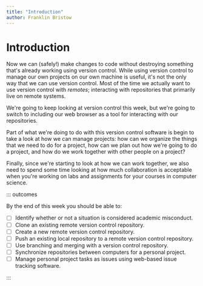 ```yaml
---
title: "Introduction"
author: Franklin Bristow
---
```


Introduction
============

Now we can (safely!) make changes to code without destroying something that's
already working using version control. While using version control to manage our
own projects on our own machine is useful, it's not the only way that we can use
version control. Most of the time we actually want to use version control with
*remotes*; interacting with repositories that primarily live on remote systems.

We're going to keep looking at version control this week, but we're going to
switch to including our web browser as a tool for interacting with our
repositories.

Part of what we're doing to do with this version control software is begin to
take a look at how we can manage projects: how can we organize the things that
we need to do for a project, how can we plan out how we're going to do a
project, and how do we work together with other people on a project?

Finally, since we're starting to look at how we can work together, we also need
to spend some time looking at how much collaboration is acceptable when you're
working on labs and assignments for your courses in computer science.

::: outcomes

By the end of this week you should be able to:

* [ ] Identify whether or not a situation is considered academic misconduct.
* [ ] Clone an existing remote version control repository.
* [ ] Create a new remote version control repository.
* [ ] Push an existing local repository to a remote version control repository.
* [ ] Use branching and merging with a version control repository.
* [ ] Synchronize repositories between computers for a personal project.
* [ ] Manage personal project tasks as issues using web-based issue tracking
  software.

:::
